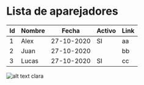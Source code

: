 # Lista de **aparejadores** 

| Id  | Nombre   | Fecha   | Activo  | Link   |
|---|---|---|---|---|
| 1  | Alex  | 27-10-2020  | SI  | <a>aa</a>  |
| 2  | Juan  | 27-10-2020  |    | <a>bb</a>  |
| 3  | Lucas | 27-10-2020  |SI  | <a>cc</a>  |

![alt text](/images/tecnico1.svg "Title")
clara